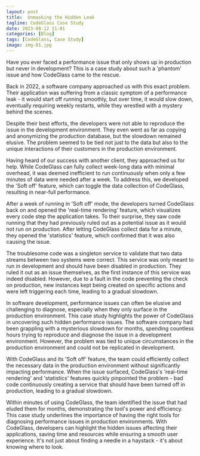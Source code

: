```yaml
---
layout: post
title:  Unmasking the Hidden Leak
tagline: CodeGlass Case Study
date: 2023-08-12 11:01
categories: [Blog]
tags: [CodeGlass, Case Study]
image: img-01.jpg
---
```


Have you ever faced a performance issue that only shows up in production but never in development? This is a case study about such a 'phantom' issue and how CodeGlass came to the rescue.

Back in 2022, a software company approached us with this exact problem. Their application was suffering from a classic symptom of a performance leak - it would start off running smoothly, but over time, it would slow down, eventually requiring weekly restarts, while they wrestled with a mystery behind the scenes.

Despite their best efforts, the developers were not able to reproduce the issue in the development environment. They even went as far as copying and anonymizing the production database, but the slowdown remained elusive. The problem seemed to be tied not just to the data but also to the unique interactions of their customers in the production environment.

Having heard of our success with another client, they approached us for help. While CodeGlass can fully collect week-long data with minimal overhead, it was deemed inefficient to run continuously when only a few minutes of data were needed after a week. To address this, we developed the 'Soft off' feature, which can toggle the data collection of CodeGlass, resulting in near-full performance.

After a week of running in 'Soft off' mode, the developers turned CodeGlass back on and opened the 'real-time rendering' feature, which visualizes every code step the application takes. To their surprise, they saw code running that they had previously ruled out as a potential issue as it would not run on production. After letting CodeGlass collect data for a minute, they opened the 'statistics' feature, which confirmed that it was also causing the issue.

The troublesome code was a singleton service to validate that two data streams between two systems were correct. This service was only meant to run in development and should have been disabled in production. They ruled it out as an issue themselves, as the first instance of this service was indeed disabled. However, due to a fault in the code preventing the check on production, new instances kept being created on specific actions and were left triggering each time, leading to a gradual slowdown.

In software development, performance issues can often be elusive and challenging to diagnose, especially when they only surface in the production environment. This case study highlights the power of CodeGlass in uncovering such hidden performance issues. The software company had been grappling with a mysterious slowdown for months, spending countless hours trying to reproduce and diagnose the issue in a development environment. However, the problem was tied to unique circumstances in the production environment and could not be replicated in development.

With CodeGlass and its 'Soft off' feature, the team could efficiently collect the necessary data in the production environment without significantly impacting performance. When the issue surfaced, CodeGlass's 'real-time rendering' and 'statistics' features quickly pinpointed the problem - bad code continuously creating a service that should have been turned off in production, leading to a gradual slowdown.

Within minutes of using CodeGlass, the team identified the issue that had eluded them for months, demonstrating the tool's power and efficiency. This case study underlines the importance of having the right tools for diagnosing performance issues in production environments. With CodeGlass, developers can highlight the hidden issues affecting their applications, saving time and resources while ensuring a smooth user experience. It's not just about finding a needle in a haystack - it's about knowing where to look.
